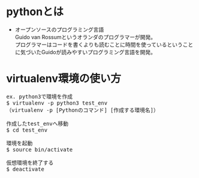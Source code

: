 ﻿# pythonとは
* オープンソースのプログラミング言語  
Guido van Rossumというオランダのプログラマーが開発。  
プログラマーはコードを書くよりも読むことに時間を使っているということに気づいたGuidoが読みやすいプログラミング言語を開発。


# virtualenv環境の使い方
<pre>
ex. python3で環境を作成
$ virtualenv -p python3 test_env
（virtualenv -p [Pythonのコマンド] [作成する環境名]）

作成したtest_envへ移動
$ cd test_env

環境を起動
$ source bin/activate

仮想環境を終了する
$ deactivate
</pre>